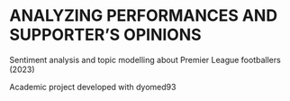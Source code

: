 # ANALYZING PERFORMANCES AND SUPPORTER’S OPINIONS
Sentiment analysis and topic modelling about Premier League footballers (2023)

Academic project developed with dyomed93
